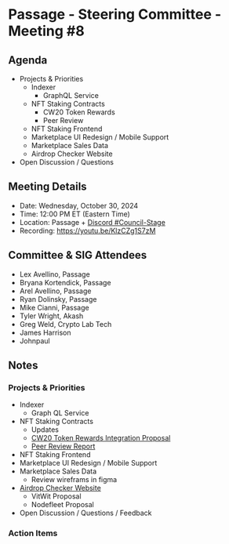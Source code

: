 # Passage - Steering Committee - Meeting #8

## Agenda
- Projects & Priorities
  - Indexer
    - GraphQL Service
  - NFT Staking Contracts
    - CW20 Token Rewards
    - Peer Review
  - NFT Staking Frontend
  - Marketplace UI Redesign / Mobile Support
  - Marketplace Sales Data
  - Airdrop Checker Website
- Open Discussion / Questions

## Meeting Details
- Date: Wednesday, October 30, 2024
- Time: 12:00 PM ET (Eastern Time)
- Location: Passage + [Discord #Council-Stage](https://discord.gg/passage)
- Recording: https://youtu.be/KlzCZg1S7zM

## Committee & SIG Attendees
- Lex Avellino, Passage
- Bryana Kortendick, Passage
- Arel Avellino, Passage
- Ryan Dolinsky, Passage
- Mike Cianni, Passage
- Tyler Wright, Akash
- Greg Weld, Crypto Lab Tech
- James Harrison
- Johnpaul

##  Notes
### Projects & Priorities
- Indexer
  - Graph QL Service
- NFT Staking Contracts
  - Updates
  - [CW20 Token Rewards Integration Proposal](https://github.com/orgs/Passage-Chain/projects/1/views/1?pane=issue&itemId=84905391&issue=Passage-Chain%7Cnft-staking%7C1)
  - [Peer Review Report](https://docs.google.com/document/d/1krpS1ho3IpGm2tiImiUnGpRf6fBWHbxto5ukXUpSNA4/edit?tab=t.0)
- NFT Staking Frontend
- Marketplace UI Redesign / Mobile Support
- Marketplace Sales Data
  - Review wireframs in figma
- [Airdrop Checker Website](https://github.com/orgs/Passage-Chain/projects/1/views/1?pane=issue&itemId=80239373&issue=Passage-Chain%7Ccommunity%7C8)
  - VitWit Proposal
  - Nodefleet Proposal
- Open Discussion / Questions / Feedback

### Action Items
